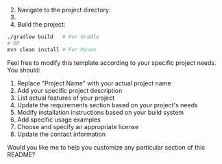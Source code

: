 
2. Navigate to the project directory:
3.
3. Build the project:
```bash
./gradlew build   # For Gradle
# OR
mvn clean install # For Maven
```

Feel free to modify this template according to your specific project needs. You should:

1. Replace "Project Name" with your actual project name
2. Add your specific project description
3. List actual features of your project
4. Update the requirements section based on your project's needs
5. Modify installation instructions based on your build system
6. Add specific usage examples
7. Choose and specify an appropriate license
8. Update the contact information

Would you like me to help you customize any particular section of this README?